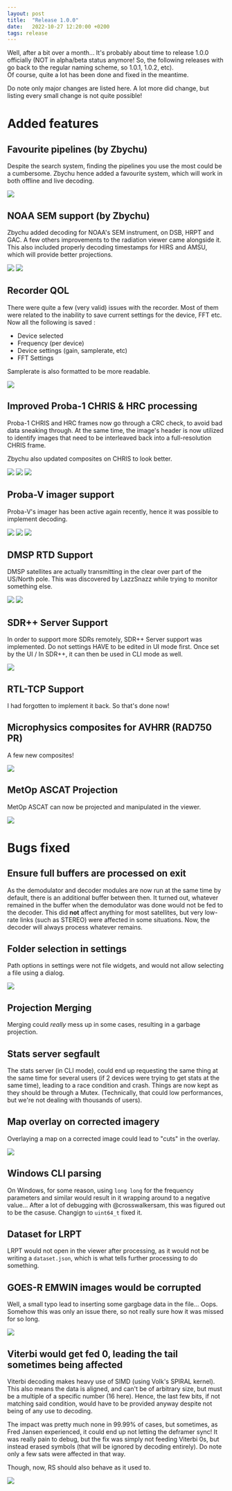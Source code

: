 ```yaml
---
layout: post
title:  "Release 1.0.0"
date:   2022-10-27 12:20:00 +0200
tags: release
---
```


Well, after a bit over a month... It's probably about time to release 1.0.0 officially (NOT in alpha/beta status anymore! So, the following releases with go back to the regular naming scheme, so 1.0.1, 1.0.2, etc).   
Of course, quite a lot has been done and fixed in the meantime.

Do note only major changes are listed here. A lot more did change, but listing every small change is not quite possible!

# Added features

## Favourite pipelines (by Zbychu)

Despite the search system, finding the pipelines you use the most could be a cumbersome. Zbychu hence added a favourite system, which will work in both offline and live decoding.

![](/assets/release_1/favourites.png)

## NOAA SEM support (by Zbychu)

Zbychu added decoding for NOAA's SEM instrument, on DSB, HRPT and GAC. A few others improvements to the radiation viewer came alongside it.  
This also included properly decoding timestamps for HIRS and AMSU, which will provide better projections.

![](/assets/release_1/sem1.jpg)
![](/assets/release_1/sem2.png)

## Recorder QOL

There were quite a few (very valid) issues with the recorder. Most of them were related to the inability to save current settings for the device, FFT etc.  
Now all the following is saved :
- Device selected
- Frequency (per device)
- Device settings (gain, samplerate, etc)
- FFT Settings

Samplerate is also formatted to be more readable.

![](/assets/release_1/samprate_rec.png)

## Improved Proba-1 CHRIS & HRC processing

Proba-1 CHRIS and HRC frames now go through a CRC check, to avoid bad data sneaking through. At the same time, the image's header is now utilized to identify images that need to be interleaved back into a full-resolution CHRIS frame.

Zbychu also updated composites on CHRIS to look better.

![](/assets/release_1/chris1.png)
![](/assets/release_1/chris2.png)
![](/assets/release_1/hrc1.png)

## Proba-V imager support

Proba-V's imager has been active again recently, hence it was possible to implement decoding.

![](/assets/release_1/Vegetation_1.jpg)
![](/assets/release_1/Vegetation_2.jpg)
![](/assets/release_1/Vegetation_3.jpg)

## DMSP RTD Support

DMSP satellites are actually transmitting in the clear over part of the US/North pole. This was discovered by LazzSnazz while trying to monitor something else.

![](/assets/release_1/OLS_VIS.png)
![](/assets/release_1/OLS_IR.png)

## SDR++ Server Support

In order to support more SDRs remotely, SDR++ Server support was implemented. Do not settings HAVE to be edited in UI mode first. Once set by the UI / In SDR++, it can then be used in CLI mode as well.

![](/assets/release_1/sdrpp.png)

## RTL-TCP Support

I had forgotten to implement it back. So that's done now!

## Microphysics composites for AVHRR (RAD750 PR)

A few new composites!

![](/assets/release_1/avhrr_3_rgb_Night_Microphysics.png)

## MetOp ASCAT Projection

MetOp ASCAT can now be projected and manipulated in the viewer.

![](/assets/release_1/ascat.png)

# Bugs fixed

## Ensure full buffers are processed on exit

As the demodulator and decoder modules are now run at the same time by default, there is an additional buffer between then. It turned out, whatever remained in the buffer when the demodulator was done would not be fed to the decoder. This did **not** affect anything for most satellites, but very low-rate links (such as STEREO) were affected in some situations. Now, the decoder will always process whatever remains.

## Folder selection in settings

Path options in settings were not file widgets, and would not allow selecting a file using a dialog.

![](/assets/release_1/settings_file.png)

## Projection Merging

Merging could *really* mess up in some cases, resulting in a garbage projection.

## Stats server segfault

The stats server (in CLI mode), could end up requesting the same thing at the same time for several users (if 2 devices were trying to get stats at the same time), leading to a race condition and crash. Things are now kept as they should be through a Mutex. (Technically, that could low performances, but we're not dealing with thousands of users).

## Map overlay on corrected imagery

Overlaying a map on a corrected image could lead to "cuts" in the overlay.

![](/assets/release_1/fixed_overlay.png)

## Windows CLI parsing

On Windows, for some reason, using `long long` for the frequency parameters and similar would result in it wrapping around to a negative value... After a lot of debugging with @crosswalkersam, this was figured out to be the casuse. Changign to `uint64_t` fixed it.

## Dataset for LRPT

LRPT would not open in the viewer after processing, as it would not be writing a `dataset.json`, which is what tells further processing to do something.

## GOES-R EMWIN images would be corrupted

Well, a small typo lead to inserting some gargbage data in the file... Oops. Somehow this was only an issue there, so not really sure how it was missed for so long.

![](/assets/release_1/Z_QGTO88KWNS060915_C_KWIN_20220706091532_898923-4-GPHJ88US.PNG)

## Viterbi would get fed 0, leading the tail sometimes being affected

Viterbi decoding makes heavy use of SIMD (using Volk's SPIRAL kernel). This also means the data is aligned, and can't be of arbitrary size, but must be a multiple of a specific number (16 here). Hence, the last few bits, if not matching said condition, would have to be provided anyway despite not being of any use to decoding.

The impact was pretty much none in 99.99% of cases, but sometimes, as Fred Jansen experienced, it could end up not letting the deframer sync! It was really pain to debug, but the fix was simply not feeding Viterbi 0s, but instead erased symbols (that will be ignored by decoding entirely). Do note only a few sats were affected in that way.

Though, now, RS should also behave as it used to.

![](/assets/release_1/fixed_vit.png)

